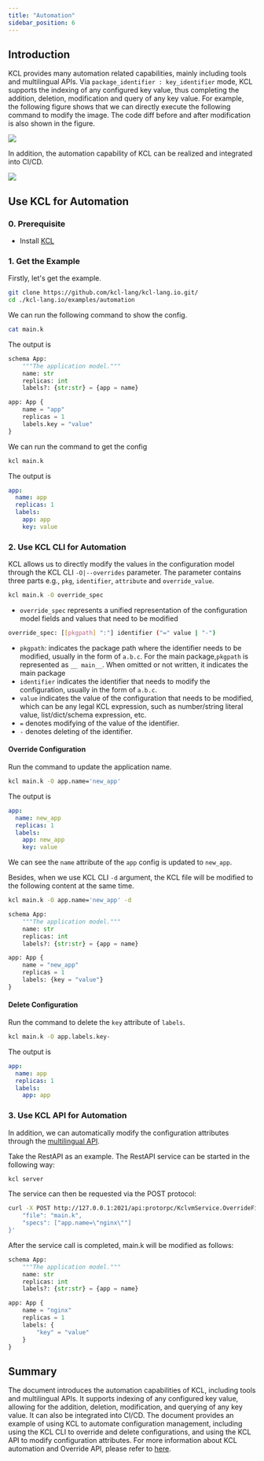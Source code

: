 ```yaml
---
title: "Automation"
sidebar_position: 6
---
```


## Introduction

KCL provides many automation related capabilities, mainly including tools and multilingual APIs. Via `package_identifier : key_identifier` mode, KCL supports the indexing of any configured key value, thus completing the addition, deletion, modification and query of any key value. For example, the following figure shows that we can directly execute the following command to modify the image. The code diff before and after modification is also shown in the figure.

![](/img/blog/2022-09-15-declarative-config-overview/14-kcl-image-update.png)

In addition, the automation capability of KCL can be realized and integrated into CI/CD.

![](/img/blog/2022-09-15-declarative-config-overview/15-kcl-automation.png)

## Use KCL for Automation

### 0. Prerequisite

- Install [KCL](https://kcl-lang.io/docs/user_docs/getting-started/install)

### 1. Get the Example

Firstly, let's get the example.

```bash
git clone https://github.com/kcl-lang/kcl-lang.io.git/
cd ./kcl-lang.io/examples/automation
```

We can run the following command to show the config.

```bash
cat main.k
```

The output is

```python
schema App:
    """The application model."""
    name: str
    replicas: int
    labels?: {str:str} = {app = name}

app: App {
    name = "app"
    replicas = 1
    labels.key = "value"
}
```

We can run the command to get the config

```bash
kcl main.k
```

The output is

```yaml
app:
  name: app
  replicas: 1
  labels:
    app: app
    key: value
```

### 2. Use KCL CLI for Automation

KCL allows us to directly modify the values in the configuration model through the KCL CLI `-O|--overrides` parameter. The parameter contains three parts e.g., `pkg`, `identifier`, `attribute` and `override_value`.

```bash
kcl main.k -O override_spec
```

- `override_spec` represents a unified representation of the configuration model fields and values that need to be modified

```bash
override_spec: [[pkgpath] ":"] identifier ("=" value | "-")
```

- `pkgpath`: indicates the package path where the identifier needs to be modified, usually in the form of `a.b.c`. For the main package,`pkgpath` is represented as `__ main__`. When omitted or not written, it indicates the main package
- `identifier` indicates the identifier that needs to modify the configuration, usually in the form of `a.b.c`.
- `value` indicates the value of the configuration that needs to be modified, which can be any legal KCL expression, such as number/string literal value, list/dict/schema expression, etc.
- `=` denotes modifying of the value of the identifier.
- `-` denotes deleting of the identifier.

#### Override Configuration

Run the command to update the application name.

```bash
kcl main.k -O app.name='new_app'
```

The output is

```yaml
app:
  name: new_app
  replicas: 1
  labels:
    app: new_app
    key: value
```

We can see the `name` attribute of the `app` config is updated to `new_app`.

Besides, when we use KCL CLI `-d` argument, the KCL file will be modified to the following content at the same time.

```bash
kcl main.k -O app.name='new_app' -d
```

```python
schema App:
    """The application model."""
    name: str
    replicas: int
    labels?: {str:str} = {app = name}

app: App {
    name = "new_app"
    replicas = 1
    labels: {key = "value"}
}
```

#### Delete Configuration

Run the command to delete the `key` attribute of `labels`.

```bash
kcl main.k -O app.labels.key-
```

The output is

```yaml
app:
  name: app
  replicas: 1
  labels:
    app: app
```

### 3. Use KCL API for Automation

In addition, we can automatically modify the configuration attributes through the [multilingual API](/docs/reference/xlang-api/overview).

Take the RestAPI as an example. The RestAPI service can be started in the following way:

```bash
kcl server
```

The service can then be requested via the POST protocol:

```bash
curl -X POST http://127.0.0.1:2021/api:protorpc/KclvmService.OverrideFile -H 'content-type: accept/json' -d '{
    "file": "main.k",
    "specs": ["app.name=\"nginx\""]
}'
```

After the service call is completed, main.k will be modified as follows:

```python
schema App:
    """The application model."""
    name: str
    replicas: int
    labels?: {str:str} = {app = name}

app: App {
    name = "nginx"
    replicas = 1
    labels: {
        "key" = "value"
    }
}
```

## Summary

The document introduces the automation capabilities of KCL, including tools and multilingual APIs. It supports indexing of any configured key value, allowing for the addition, deletion, modification, and querying of any key value. It can also be integrated into CI/CD. The document provides an example of using KCL to automate configuration management, including using the KCL CLI to override and delete configurations, and using the KCL API to modify configuration attributes. For more information about KCL automation and Override API, please refer to [here](/docs/reference/lang/tour#kcl-cli-variable-override).
